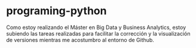 # programing-python
Como estoy realizando el Máster en Big Data y Business Analytics, estoy subiendo las tareas realizadas para facilitar la corrección y la visualización de versiones mientras me acostumbro al entorno de Github.
